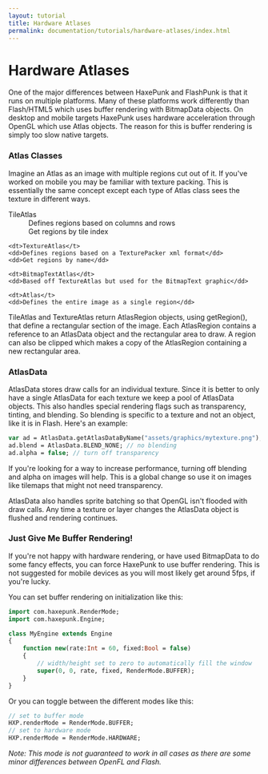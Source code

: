 ```yaml
---
layout: tutorial
title: Hardware Atlases
permalink: documentation/tutorials/hardware-atlases/index.html
---
```


# Hardware Atlases

One of the major differences between HaxePunk and FlashPunk is that it runs on multiple platforms. Many of these platforms work differently than Flash/HTML5 which uses buffer rendering with BitmapData objects. On desktop and mobile targets HaxePunk uses hardware acceleration through OpenGL which use Atlas objects. The reason for this is buffer rendering is simply too slow native targets.

### Atlas Classes

Imagine an Atlas as an image with multiple regions cut out of it. If you've worked on mobile you may be familiar with texture packing. This is essentially the same concept except each type of Atlas class sees the texture in different ways.

<dl>
	<dt>TileAtlas</dt>
	<dd>Defines regions based on columns and rows</dd>
	<dd>Get regions by tile index</dd>

	<dt>TextureAtlas</t>
	<dd>Defines regions based on a TexturePacker xml format</dd>
	<dd>Get regions by name</dd>

	<dt>BitmapTextAtlas</dt>
	<dd>Based off TextureAtlas but used for the BitmapText graphic</dd>

	<dt>Atlas</t>
	<dd>Defines the entire image as a single region</dd>
</dl>

TileAtlas and TextureAtlas return AtlasRegion objects, using getRegion(), that define a rectangular section of the image. Each AtlasRegion contains a reference to an AtlasData object and the rectangular area to draw. A region can also be clipped which makes a copy of the AtlasRegion containing a new rectangular area.

### AtlasData

AtlasData stores draw calls for an individual texture. Since it is better to only have a single AtlasData for each texture we keep a pool of AtlasData objects. This also handles special rendering flags such as transparency, tinting, and blending. So blending is specific to a texture and not an object, like it is in Flash. Here's an example:

```haxe
var ad = AtlasData.getAtlasDataByName("assets/graphics/mytexture.png");
ad.blend = AtlasData.BLEND_NONE; // no blending
ad.alpha = false; // turn off transparency
```

If you're looking for a way to increase performance, turning off blending and alpha on images will help. This is a global change so use it on images like tilemaps that might not need transparency.

AtlasData also handles sprite batching so that OpenGL isn't flooded with draw calls. Any time a texture or layer changes the AtlasData object is flushed and rendering continues.

### Just Give Me Buffer Rendering!

If you're not happy with hardware rendering, or have used BitmapData to do some fancy effects, you can force HaxePunk to use buffer rendering. This is not suggested for mobile devices as you will most likely get around 5fps, if you're lucky.

You can set buffer rendering on initialization like this:

```haxe
import com.haxepunk.RenderMode;
import com.haxepunk.Engine;

class MyEngine extends Engine
{
	function new(rate:Int = 60, fixed:Bool = false)
	{
		// width/height set to zero to automatically fill the window
		super(0, 0, rate, fixed, RenderMode.BUFFER);
	}
}
```

Or you can toggle between the different modes like this:

```haxe
// set to buffer mode
HXP.renderMode = RenderMode.BUFFER;
// set to hardware mode
HXP.renderMode = RenderMode.HARDWARE;
```

_Note: This mode is not guaranteed to work in all cases as there are some minor differences between OpenFL and Flash._
